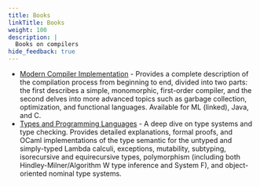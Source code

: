 ```yaml
---
title: Books
linkTitle: Books
weight: 100
description: |
  Books on compilers
hide_feedback: true
---
```


* [Modern Compiler Implementation](https://www.amazon.com/Modern-Compiler-Implement-Andrew-Appel/dp/0521607647) - Provides a complete description of the compilation process from beginning to end, divided into two parts: the first describes a simple, monomorphic, first-order compiler, and the second delves into more advanced topics such as garbage collection, optimization, and functional languages.  Available for ML (linked), Java, and C.
* [Types and Programming Languages](https://www.amazon.com/Types-Programming-Languages-MIT-Press/dp/0262162091) - A deep dive on type systems and type checking.  Provides detailed explanations, formal proofs, and OCaml implementations of the type semantic for the untyped and simply-typed Lambda calculi, exceptions, mutability, subtyping, isorecursive and equirecursive types, polymorphism (including both Hindley-Milner/Algorithm W type inference and System F), and object-oriented nominal type systems.
